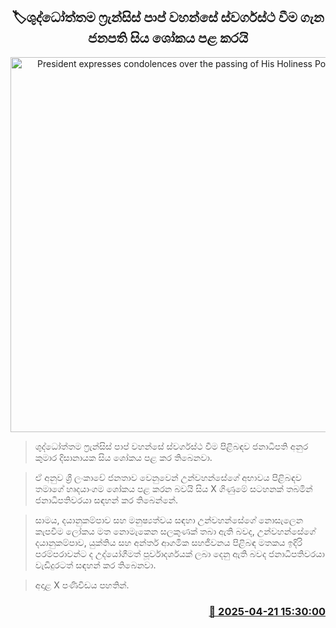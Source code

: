 <p align='center'><b><h2 align='center' title='President expresses condolences over the passing of His Holiness Pope Francis'>🏷ශුද්ධෝත්තම ෆ්‍රැන්සිස් පාප් වහන්සේ ස්වර්ගස්ථ වීම ගැන ජනපති සිය ශෝකය පළ කරයි</h2></b></p>
<p align='center'><img src='https://helakuru.sgp1.cdn.digitaloceanspaces.com/esana/images/lib/anura-president-official-n.jpg' width='600' alt='President expresses condolences over the passing of His Holiness Pope Francis'></p>

> ශුද්ධෝත්තම ෆ්‍රැන්සිස් පාප් වහන්සේ ස්වර්ගස්ථ වීම පිළිබඳව ජනාධිපති අනුර කුමාර දිසානායක සිය ශෝකය පළ කර තිබෙනවා.

> ඒ අනුව ශ්‍රී ලංකාවේ ජනතාව වෙනුවෙන් උන්වහන්සේගේ අභාවය පිළිබඳව තමාගේ හෘදයාංගම ශෝකය පළ කරන බවයි සිය X ගිණුමේ සටහනක් තබමින් ජනාධිපතිවරයා සඳහන් කර තිබෙන්නේ.

> සාමය, දයානුකම්පාව සහ මනුෂ්‍යත්වය සඳහා උන්වහන්සේගේ නොසැලෙන කැපවීම ලෝකය මත නොමැකෙන සලකුණක් තබා ඇති බවද, උන්වහන්සේගේ දයානුකම්පාව, යුක්තිය සහ අන්තර් ආගමික සහජීවනය පිළිබඳ මතකය ඉදිරි පරම්පරාවන්ට ද උද්යෝගීමත් පූර්වාදර්ශයක් ලබා දෙනු ඇති බවද ජනාධිපතිවරයා වැඩිදුරටත් සඳහන් කර තිබෙනවා.

> අදාළ X පණිවිඩය පහතින්.



<h3 align='right'><a href='https://www.helakuru.lk/esana/p/109383/'>📅 2025-04-21 15:30:00</a></h3>
